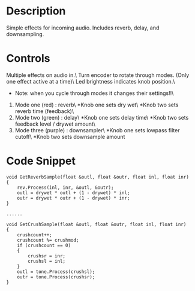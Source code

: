 # Description
Simple effects for incoming audio. Includes reverb, delay, and downsampling.

# Controls
 Multiple effects on audio in.\ 
 Turn encoder to rotate through modes. (Only one effect active at a time)\ 
 Led brightness indicates knob position.\ 
   * Note: when you cycle through modes it changes their settings!!\ 
 1. Mode one (red) : reverb\ 
   *Knob one sets dry wet\ 
   *Knob two sets reverb time (feedback)\ 
 2. Mode two (green) : delay\ 
    *Knob one sets delay time\ 
    *Knob two sets feedback level / drywet amount\ 
 3. Mode three (purple) : downsampler\ 
    *Knob one sets lowpass filter cutoff\ 
    *Knob two sets downsample amount

# Code Snippet
    void GetReverbSample(float &outl, float &outr, float inl, float inr)
    {
        rev.Process(inl, inr, &outl, &outr);
        outl = drywet * outl + (1 - drywet) * inl;
        outr = drywet * outr + (1 - drywet) * inr;
    }

    ......

    void GetCrushSample(float &outl, float &outr, float inl, float inr)
    {
        crushcount++;
        crushcount %= crushmod;
        if (crushcount == 0)
        {
            crushsr = inr;
            crushsl = inl;
        }
        outl = tone.Process(crushsl);
        outr = tone.Process(crushsr);
    }



